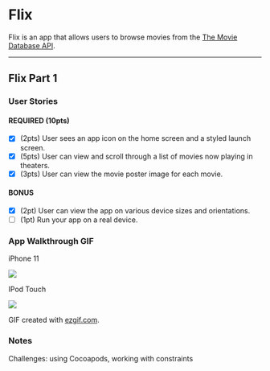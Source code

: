 # Flix

Flix is an app that allows users to browse movies from the [The Movie Database API](http://docs.themoviedb.apiary.io/#).


---

## Flix Part 1

### User Stories

#### REQUIRED (10pts)
- [x] (2pts) User sees an app icon on the home screen and a styled launch screen.
- [x] (5pts) User can view and scroll through a list of movies now playing in theaters.
- [x] (3pts) User can view the movie poster image for each movie.

#### BONUS
- [x] (2pt) User can view the app on various device sizes and orientations.
- [ ] (1pt) Run your app on a real device.

### App Walkthrough GIF
iPhone 11 

![](https://i.imgur.com/J7PTAc3.gif)

IPod Touch

![](https://i.imgur.com/vG7z00L.gif)


GIF created with [ezgif.com](https://ezgif.com/video-to-gif).

### Notes
Challenges: using Cocoapods, working with constraints
